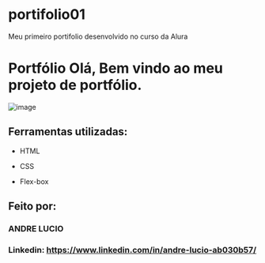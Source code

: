 # portifolio01
Meu primeiro portifolio desenvolvido no curso da Alura

# Portfólio Olá, Bem vindo ao meu projeto de portfólio.

![image](https://user-images.githubusercontent.com/77756047/211304452-220fedf0-f91b-490f-8a65-a60ce860bc5c.png)

## Ferramentas utilizadas:

* HTML

* CSS

* Flex-box

## Feito por:

### ANDRE LUCIO

### Linkedin: https://www.linkedin.com/in/andre-lucio-ab030b57/


